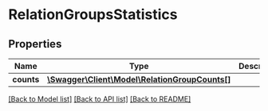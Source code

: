 # RelationGroupsStatistics

## Properties
Name | Type | Description | Notes
------------ | ------------- | ------------- | -------------
**counts** | [**\Swagger\Client\Model\RelationGroupCounts[]**](RelationGroupCounts.md) |  | [optional] 

[[Back to Model list]](../README.md#documentation-for-models) [[Back to API list]](../README.md#documentation-for-api-endpoints) [[Back to README]](../README.md)


